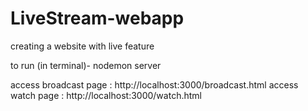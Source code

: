 # LiveStream-webapp
creating a website with live feature

to run (in terminal)- 
nodemon server

access broadcast page : http://localhost:3000/broadcast.html
access watch page : http://localhost:3000/watch.html
